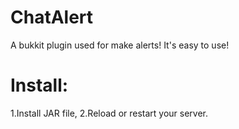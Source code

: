 # ChatAlert
A bukkit plugin used for make alerts!
It's easy to use! 

# Install:
1.Install JAR file,
2.Reload or restart your server.
